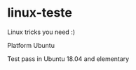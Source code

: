 # linux-teste
Linux tricks you need :) 

Platform  Ubuntu

Test pass in Ubuntu 18.04 and elementary
